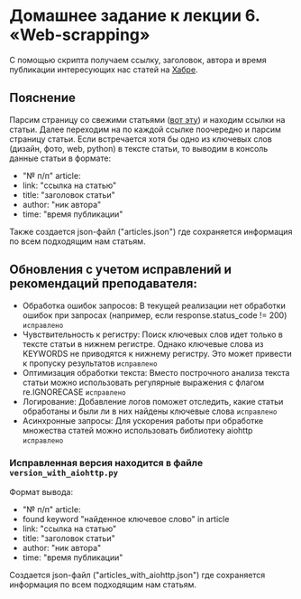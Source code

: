 # Домашнее задание к лекции 6. «Web-scrapping»
С помощью скрипта получаем ссылку, заголовок, автора и время публикации интересующих нас статей на [Хабре](https://habr.com).

## Пояснение
Парсим страницу со свежими статьями ([вот эту](https://habr.com/ru/all/)) и находим ссылки на статьи. Далее переходим на по каждой ссылке поочередно и парсим страницу статьи. Если встречается хотя бы одно из ключевых слов (дизайн, фото, web, python) в тексте статьи, то выводим в консоль данные статьи в формате:
- "№ п/п" article:
- link: "ссылка на статью"
- title: "заголовок статьи"
- author: "ник автора"
- time: "время публикации"

Также создается json-файл ("articles.json") где сохраняется информация по всем подходящим нам статьям.

## Обновления с учетом исправлений и рекомендаций преподавателя:
- Обработка ошибок запросов: В текущей реализации нет обработки ошибок при запросах (например, если response.status_code != 200) `исправлено`
- Чувствительность к регистру: Поиск ключевых слов идет только в тексте статьи в нижнем регистре. Однако ключевые слова из KEYWORDS не приводятся к нижнему регистру. Это может привести к пропуску результатов `исправлено`
- Оптимизация обработки текста: Вместо построчного анализа текста статьи можно использовать регулярные выражения с флагом re.IGNORECASE `исправлено`
- Логирование: Добавление логов поможет отследить, какие статьи обработаны и были ли в них найдены ключевые слова `исправлено`
- Асинхронные запросы: Для ускорения работы при обработке множества статей можно использовать библиотеку aiohttp `исправлено`

### Исправленная версия находится в файле `version_with_aiohttp.py`
Формат вывода:
- "№ п/п" article:
- found keyword "найденное ключевое слово" in article
- link: "ссылка на статью"
- title: "заголовок статьи"
- author: "ник автора"
- time: "время публикации"

Создается json-файл ("articles_with_aiohttp.json") где сохраняется информация по всем подходящим нам статьям.
